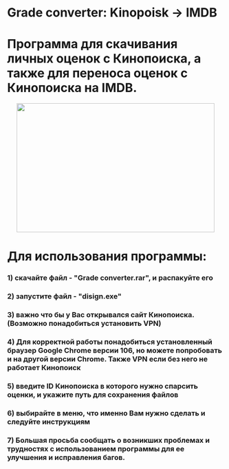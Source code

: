 ﻿# Grade converter: Kinopoisk -> IMDB


# Программа для скачивания личных оценок с Кинопоиска, а также для переноса оценок с Кинопоиска на IMDB.

<p align="center">
  <img width="460" height="300" src="https://ibb.co/SPkqtjt">
</p>

# Для использования программы:
### 1) скачайте файл - "Grade converter.rar", и распакуйте его
### 2) запустите файл - "disign.exe"
### 3) важно что бы у Вас открывался сайт Кинопоиска. (Возможно понадобиться установить VPN)
### 4) Для корректной работы понадобиться установленный браузер Google Chrome версии 106, но можете попробовать и на другой версии Chrome. Также VPN если без него не работает Кинопоиск
### 5) введите ID Кинопоиска в которого нужно спарсить оценки, и укажите путь для сохранения файлов 
### 6) выбирайте в меню, что именно Вам нужно сделать и следуйте инструкциям
### 7) Большая просьба сообщать о возникших проблемах и трудностях с использованием программы для ее улучшения и исправления багов.


